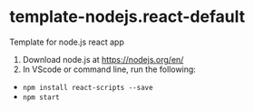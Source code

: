 # template-nodejs.react-default
Template for node.js react app

1. Download node.js at https://nodejs.org/en/
2. In VScode or command line, run the following:
  - ```npm install react-scripts --save```
  - ```npm start```
